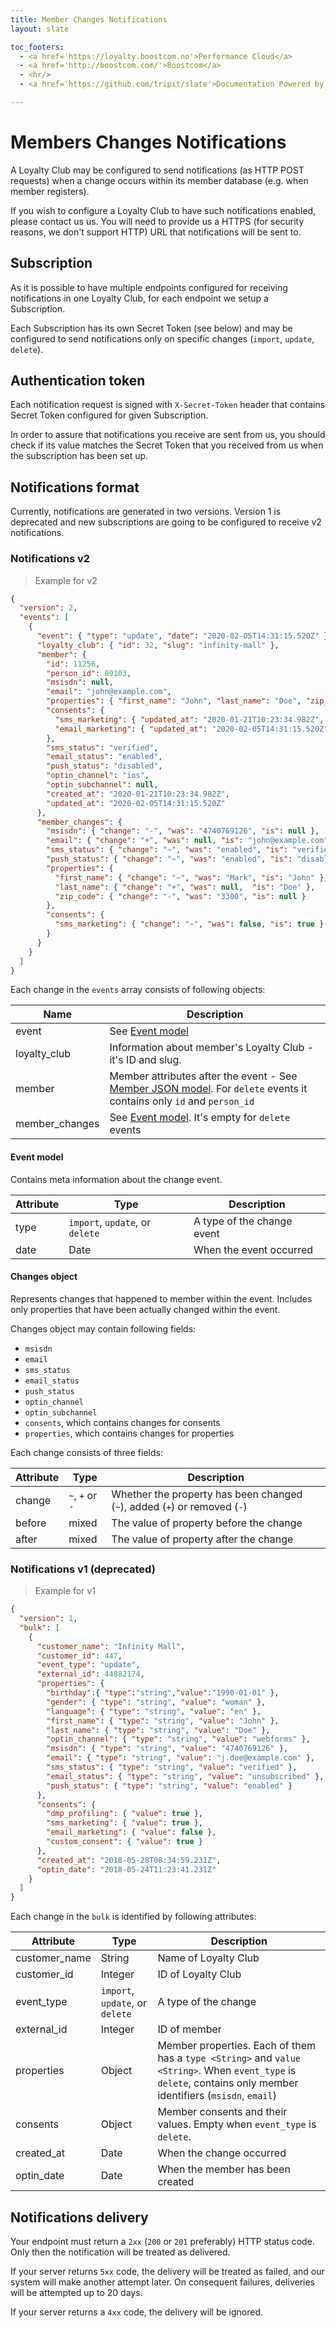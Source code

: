 ```yaml
---
title: Member Changes Notifications
layout: slate

toc_footers:
  - <a href='https://loyalty.boostcom.no'>Performance Cloud</a>
  - <a href='http://boostcom.com/'>Boostcom</a>
  - <hr/>
  - <a href='https://github.com/tripit/slate'>Documentation Powered by Slate</a>

---
```


# Members Changes Notifications

A Loyalty Club may be configured to send notifications (as HTTP POST requests) when a change occurs within its member 
database (e.g. when member registers).

If you wish to configure a Loyalty Club to have such notifications enabled, please contact us us.
You will need to provide us a HTTPS (for security reasons, we don't support HTTP) URL that notifications will
be sent to.

## Subscription

As it is possible to have multiple endpoints configured for receiving notifications in one Loyalty Club, for each 
endpoint we setup a Subscription.

Each Subscription has its own Secret Token (see below) and may be configured to send notifications only on specific 
changes (`import`, `update`, `delete`).

## Authentication token

Each notification request is signed with `X-Secret-Token` header that contains Secret Token configured for given 
Subscription.

In order to assure that notifications you receive are sent from us, you should check if its value matches 
the Secret Token that you received from us when the subscription has been set up.

## Notifications format

Currently, notifications are generated in two versions. 
Version 1 is deprecated and new subscriptions are going to be configured to receive v2 notifications.

### Notifications v2

> Example for v2

```json
{
  "version": 2,
  "events": [
    {
      "event": { "type": "update", "date": "2020-02-05T14:31:15.520Z" },
      "loyalty_club": { "id": 32, "slug": "infinity-mall" },
      "member": {
        "id": 11256,
        "person_id": 89103,
        "msisdn": null,
        "email": "john@example.com",
        "properties": { "first_name": "John", "last_name": "Doe", "zip_code": null },
        "consents": {
          "sms_marketing": { "updated_at": "2020-01-21T10:23:34.982Z", "value": true },
          "email_marketing": { "updated_at": "2020-02-05T14:31:15.520Z", "value": false }
        },
        "sms_status": "verified",
        "email_status": "enabled",
        "push_status": "disabled",
        "optin_channel": "ios",
        "optin_subchannel": null,
        "created_at": "2020-01-21T10:23:34.982Z",
        "updated_at": "2020-02-05T14:31:15.520Z"
      },
      "member_changes": {
        "msisdn": { "change": "-", "was": "4740769126", "is": null },
        "email": { "change": "+", "was": null, "is": "john@example.com" },
        "sms_status": { "change": "~", "was": "enabled", "is": "verified" },
        "push_status": { "change": "~", "was": "enabled", "is": "disabled" },
        "properties": {
          "first_name": { "change": "~", "was": "Mark", "is": "John" },
          "last_name": { "change": "+", "was": null,  "is": "Doe" },
          "zip_code": { "change": "-", "was": "3300", "is": null }
        },
        "consents": {
          "sms_marketing": { "change": "~", "was": false, "is": true }
        }
      }
    }
  ]
}
```

Each change in the `events` array consists of following objects:

Name | Description
---------  | -----------
event | See [Event model](#v2-event)
loyalty_club | Information about member's Loyalty Club - it's ID and slug. 
member  | Member attributes after the event - See [Member JSON model](https://docs.loyalty.boostcom.no/bl-api/v3/#member-json-model). For `delete` events it contains only `id` and `person_id`
member_changes | See [Event model](#v2-event). It's empty for `delete` events

#### <a name="v2-event"></a> Event model

Contains meta information about the change event. 

Attribute | Type | Description
--------- | --------- | -----------
type | `import`, `update`, or `delete` | A type of the change event
date | Date | When the event occurred

#### <a name="v2-changes"></a> Changes object

Represents changes that happened to member within the event. Includes only properties that have been actually changed
within the event.

Changes object may contain following fields:

  * `msisdn`
  * `email`
  * `sms_status`
  * `email_status`
  * `push_status`
  * `optin_channel`
  * `optin_subchannel`
  * `consents`, which contains changes for consents 
  * `properties`, which contains changes for properties

Each change consists of three fields:

Attribute | Type | Description
--------- | --------- | -----------
change | `~`, `+` or `-` | Whether the property has been changed (`~`), added (`+`) or removed (`-`)
before | mixed | The value of property before the change
after | mixed | The value of property after the change

### Notifications v1 (deprecated)

> Example for v1

```json
{
  "version": 1,
  "bulk": [
    {
      "customer_name": "Infinity Mall",
      "customer_id": 447,
      "event_type": "update",
      "external_id": 44882174,
      "properties": {
        "birthday":{ "type":"string","value":"1990-01-01" },
        "gender": { "type": "string", "value": "woman" },
        "language": { "type": "string", "value": "en" },
        "first_name": { "type": "string", "value": "John" },
        "last_name": { "type": "string", "value": "Doe" },
        "optin_channel": { "type": "string", "value": "webforms" },
        "msisdn": { "type": "string", "value": "4740769126" },
        "email": { "type": "string", "value": "j.doe@example.com" },
        "sms_status": { "type": "string", "value": "verified" },
        "email_status": { "type": "string", "value": "unsubscribed" },
        "push_status": { "type": "string", "value": "enabled" }
      },
      "consents": {
        "dmp_profiling": { "value": true },
        "sms_marketing": { "value": true },
        "email_marketing": { "value": false },
        "custom_consent": { "value": true }
      },
      "created_at": "2018-05-28T08:34:59.231Z",
      "optin_date": "2018-05-24T11:23:41.231Z"
    }
  ]
}
```

Each change in the `bulk` is identified by following attributes:

Attribute | Type | Description
--------- | --------- | -----------
customer_name | String | Name of Loyalty Club
customer_id | Integer | ID of Loyalty Club
event_type | `import`, `update`, or `delete` | A type of the change
external_id | Integer | ID of member
properties | Object | Member properties. Each of them has a `type <String>` and `value <String>`. When `event_type` is `delete`, contains only member identifiers (`msisdn`, `email`)
consents | Object | Member consents and their values. Empty when `event_type` is `delete`.
created_at | Date | When the change occurred
optin_date | Date | When the member has been created

## Notifications delivery

Your endpoint must return a `2xx` (`200` or `201` preferably) HTTP status code. Only then the notification 
will be treated as delivered.

If your server returns `5xx` code, the delivery will be treated as failed, and our system will make another attempt later.
On consequent failures, deliveries will be attempted up to 20 days.

If your server returns a `4xx` code, the delivery will be ignored.
